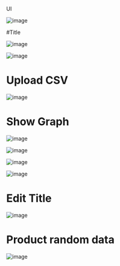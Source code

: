 UI

![image](https://github.com/user-attachments/assets/262d6e9d-f442-4fc6-9162-6237cb2000c3)

#Title

![image](https://github.com/user-attachments/assets/0d365f7c-986a-4cb0-b82c-76b75a327a23)

![image](https://github.com/user-attachments/assets/9b75c08f-4614-4f09-9f1f-37dd35664bf7)

# Upload CSV
![image](https://github.com/user-attachments/assets/23d663f6-65dd-4312-9ae0-04cf5a5c185c)

# Show Graph
![image](https://github.com/user-attachments/assets/f1fbdf69-963c-4e7b-b277-ef7402ce8d63)

![image](https://github.com/user-attachments/assets/b0744c62-e1f5-42ae-977a-d0d86767991f)

![image](https://github.com/user-attachments/assets/6e446a16-947e-47a2-b91b-f893e90810f5)

![image](https://github.com/user-attachments/assets/b829925d-83e9-4a98-9a36-443ba8611a5c)

# Edit Title
![image](https://github.com/user-attachments/assets/ff227370-2c42-401f-b843-3addf5e0893d)

# Product random data
![image](https://github.com/user-attachments/assets/e063189c-ecc5-46f0-86a4-dd0209336d25)

